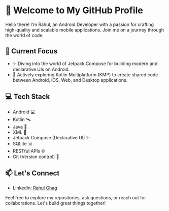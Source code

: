 # 👋 Welcome to My GitHub Profile

Hello there! I'm Rahul, an Android Developer with a passion for crafting high-quality and scalable mobile applications. Join me on a journey through the world of code.
## 🚀 Current Focus

- ✨ Diving into the world of Jetpack Compose for building modern and declarative UIs on Android.
- 🌱 Actively exploring Kotlin Multiplatform (KMP) to create shared code between Android, iOS, Web, and Desktop applications.

## 💻 Tech Stack

- Android :computer:
- Kotlin :artificial_satellite:
- Java 📜
- XML 🧩
- Jetpack Compose (Declarative UI) ✨
- SQLite 📊
- RESTful APIs 🌐
- Git (Version control) 🔄

## 📫 Let's Connect

- LinkedIn: [Rahul Ghag](https://www.linkedin.com/in/rahul-ghag/)

Feel free to explore my repositories, ask questions, or reach out for collaborations. Let's build great things together!
